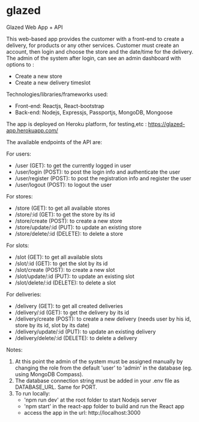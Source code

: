 # glazed
Glazed Web App + API

This web-based app provides the customer with a front-end to create a delivery, for products or any other services.
Customer must create an account, then login and choose the store and the date/time for the delivery.
The admin of the system after login, can see an admin dashboard with options to :
  - Create a new store
  - Create a new delivery timeslot
  
Technologies/libraries/frameworks used:
 - Front-end: Reactjs, React-bootstrap
 - Back-end: Nodejs, Expressjs, Passportjs, MongoDB, Mongoose 
 
The app is deployed on Heroku platform, for testing,etc : https://glazed-app.herokuapp.com/

The available endpoints of the API are:

For users:
  - /user (GET): to get the currently logged in user
  - /user/login (POST): to post the login info and authenticate the user
  - /user/register (POST): to post the registration info and register the user
  - /user/logout (POST): to logout the user

For stores:
  - /store (GET): to get all available stores
  - /store/:id (GET): to get the store by its id
  - /store/create (POST): to create a new store
  - /store/update/:id (PUT): to update an existing store
  - /store/delete/:id (DELETE): to delete a store

For slots:
  - /slot (GET): to get all available slots
  - /slot/:id (GET): to get the slot by its id
  - /slot/create (POST): to create a new slot
  - /slot/update/:id (PUT): to update an existing slot
  - /slot/delete/:id (DELETE): to delete a slot

For deliveries:
  - /delivery (GET): to get all created deliveries
  - /delivery/:id (GET): to get the delivery by its id
  - /delivery/create (POST): to create a new delivery (needs user by his id, store by its id, slot by its date)
  - /delivery/update/:id (PUT): to update an existing delivery
  - /delivery/delete/:id (DELETE): to delete a delivery

Notes:
  1. At this point the admin of the system must be assigned manually by changing the role
  from the default 'user' to 'admin' in the database (eg. using MongoDB Compass).
  2. The database connection string must be added in your .env file as DATABASE_URL. Same for PORT.
  3. To run locally:
     - 'npm run dev' at the root folder to start Nodejs server
     - 'npm start' in the react-app folder to build and run the React app
     - access the app in the url: http://localhost:3000
